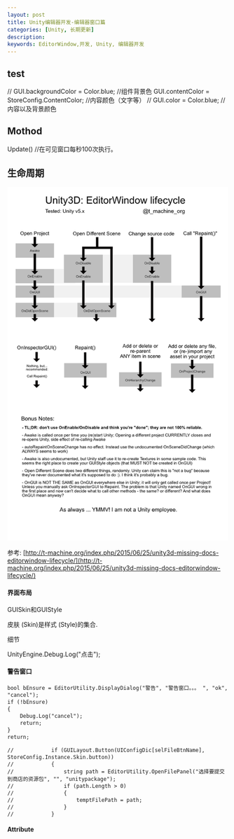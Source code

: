 ```yaml
---
layout: post
title: Unity编辑器开发-编辑器窗口篇
categories: [Unity, 长期更新]
description: 
keywords: EditorWindow,开发, Unity, 编辑器开发
---
```


## test

//            GUI.backgroundColor = Color.blue; //组件背景色
            GUI.contentColor = StoreConfig.ContentColor; //内容颜色（文字等）
//            GUI.color = Color.blue;           //内容以及背景颜色

## Mothod

Update()	//在可见窗口每秒100次执行。

## 生命周期

![EditorWindowLife](/Img/EditorWindowLife.png)

参考: [http://t-machine.org/index.php/2015/06/25/unity3d-missing-docs-editorwindow-lifecycle/](http://t-machine.org/index.php/2015/06/25/unity3d-missing-docs-editorwindow-lifecycle/)

#### 界面布局

GUISkin和GUIStyle

皮肤 (Skin)是样式 (Style)的集合.

细节

UnityEngine.Debug.Log("点击");

#### 警告窗口

```
bool bEnsure = EditorUtility.DisplayDialog("警告", "警告窗口。。。 ", "ok", "cancel");
if (!bEnsure)
{
	Debug.Log("cancel"); 
	return;
}
return;
```

```
//            if (GUILayout.Button(UIConfigDic[selFileBtnName], StoreConfig.Instance.Skin.button))
//            {
//                string path = EditorUtility.OpenFilePanel("选择要提交到商店的资源包", "", "unitypackage");
//                if (path.Length > 0)
//                {
//                    temptFilePath = path;
//                }
//            }
```



#### Attribute




